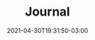 ---
# Essential settings
title: "Journal"
type: "banner"
date: 2021-04-30T19:31:50-03:00
translationKey: "Journal"

# Scheduling
draft: false

# Organization
layout:
topics: [""]
tags: []

# Style
style: "imagetext"
size: "xl"
color: ""
textColor: ""
weight: "1"

# Custom Classes
headerClass: "gone"
titleClass: "pt-3 display-1"
summaryClass: ""
footerClass: "gone"

# Thumbnail / Featured
summary: "“Keep a diary, and someday it'll keep you.” – Mae West"
thumb: ""
alt: ""
---